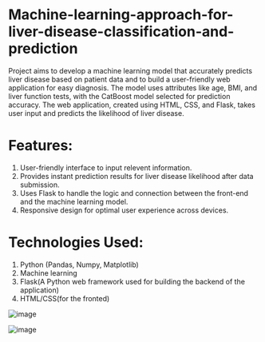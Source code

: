 # Machine-learning-approach-for-liver-disease-classification-and-prediction
Project aims to develop a machine learning model that accurately predicts liver disease based on patient data and to build a user-friendly web application for easy diagnosis. The model uses attributes like age, BMI, and liver function tests, with the CatBoost model selected for prediction accuracy. The web application, created using HTML, CSS, and Flask, takes user input and predicts the likelihood of liver disease.

# Features:
1. User-friendly interface to input relevent information.
2. Provides instant prediction results for liver disease likelihood after data submission.
3. Uses Flask to handle the logic and connection between the front-end and the machine learning model.
4. Responsive design for optimal user experience across devices.

# Technologies Used:
1. Python (Pandas, Numpy, Matplotlib)
2. Machine learning
3. Flask(A Python web framework used for building the backend of the application)
4. HTML/CSS(for the fronted)

![image](https://github.com/user-attachments/assets/dabe0fe8-d5fb-4022-8e1f-11505c4f6be2)

![image](https://github.com/user-attachments/assets/735d9235-b274-454b-bc81-c96c28a617ab)





   
